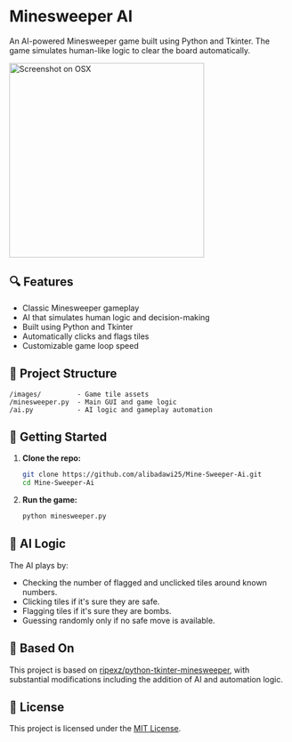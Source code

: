 # Minesweeper AI

An AI-powered Minesweeper game built using Python and Tkinter. The game simulates human-like logic to clear the board automatically.

<img src="https://i.imgur.com/8JwCyAQ.png" alt="Screenshot on OSX" height="350"/>

## 🔍 Features

-   Classic Minesweeper gameplay
-   AI that simulates human logic and decision-making
-   Built using Python and Tkinter
-   Automatically clicks and flags tiles
-   Customizable game loop speed

## 📂 Project Structure

```
/images/         - Game tile assets
/minesweeper.py  - Main GUI and game logic
/ai.py           - AI logic and gameplay automation
```

## 🚀 Getting Started

1. **Clone the repo:**

    ```bash
    git clone https://github.com/alibadawi25/Mine-Sweeper-Ai.git
    cd Mine-Sweeper-Ai
    ```

2. **Run the game:**
    ```bash
    python minesweeper.py
    ```

## 🧠 AI Logic

The AI plays by:

-   Checking the number of flagged and unclicked tiles around known numbers.
-   Clicking tiles if it's sure they are safe.
-   Flagging tiles if it's sure they are bombs.
-   Guessing randomly only if no safe move is available.

## 🙏 Based On

This project is based on [ripexz/python-tkinter-minesweeper](https://github.com/ripexz/python-tkinter-minesweeper), with substantial modifications including the addition of AI and automation logic.

## 📜 License

This project is licensed under the [MIT License](LICENSE).

